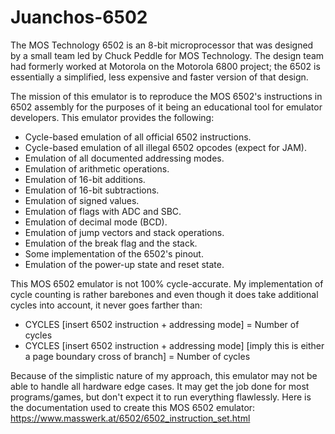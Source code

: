 # Juanchos-6502
The MOS Technology 6502 is an 8-bit microprocessor that was designed by a small team led by Chuck Peddle for MOS Technology. The design team had formerly worked at Motorola on the Motorola 6800 project; the 6502 is essentially a simplified, less expensive and faster version of that design.

The mission of this emulator is to reproduce the MOS 6502's instructions in 6502 assembly for the purposes of it being an educational tool for emulator developers. This emulator provides the following:

- Cycle-based emulation of all official 6502 instructions.
- Cycle-based emulation of all illegal 6502 opcodes (expect for JAM).
- Emulation of all documented addressing modes.
- Emulation of arithmetic operations.
- Emulation of 16-bit additions.
- Emulation of 16-bit subtractions.
- Emulation of signed values.
- Emulation of flags with ADC and SBC.
- Emulation of decimal mode (BCD).
- Emulation of jump vectors and stack operations.
- Emulation of the break flag and the stack.
- Some implementation of the 6502's pinout.
- Emulation of the power-up state and reset state.

This MOS 6502 emulator is not 100% cycle-accurate. My implementation of cycle counting is rather barebones and even though it does take additional cycles into account, it never goes farther than:

- CYCLES [insert 6502 instruction + addressing mode] = Number of cycles
- CYCLES [insert 6502 instruction + addressing mode] [imply this is either a page boundary cross of branch] = Number of cycles

Because of the simplistic nature of my approach, this emulator may not be able to handle all hardware edge cases. It may get the job done for most programs/games, but don't expect it to run everything flawlessly. Here is the documentation used to create this MOS 6502 emulator: https://www.masswerk.at/6502/6502_instruction_set.html
